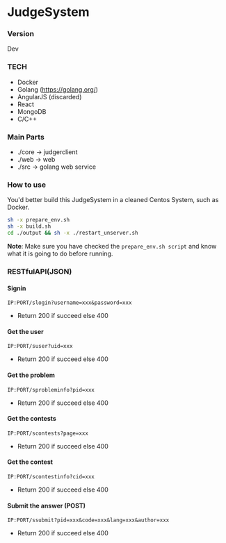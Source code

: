 # JudgeSystem
### Version
Dev

### TECH
- Docker
- Golang (https://golang.org/)
- AngularJS (discarded)
- React
- MongoDB
- C/C++

### Main Parts
- ./core -> judgerclient
- ./web -> web
- ./src -> golang web service

### How to use
You'd better build this JudgeSystem in a cleaned Centos System, such as Docker.
```sh 
sh -x prepare_env.sh
sh -x build.sh
cd ./output && sh -x ./restart_unserver.sh
```
**Note**: Make sure you have checked the `prepare_env.sh script` and know what it is going to do before running.

### RESTfulAPI(JSON)
#### Signin
```
IP:PORT/slogin?username=xxx&password=xxx
```
- Return 200 if succeed else 400

#### Get the user
```
IP:PORT/suser?uid=xxx
```
- Return 200 if succeed else 400

#### Get the problem
```
IP:PORT/sprobleminfo?pid=xxx
```
- Return 200 if succeed else 400

#### Get the contests
```
IP:PORT/scontests?page=xxx
```
- Return 200 if succeed else 400

#### Get the contest
```
IP:PORT/scontestinfo?cid=xxx
```
- Return 200 if succeed else 400

#### Submit the answer (POST)
```
IP:PORT/ssubmit?pid=xxx&code=xxx&lang=xxx&author=xxx
```
- Return 200 if succeed else 400
